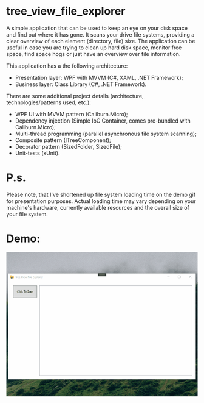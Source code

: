 # tree_view_file_explorer
A simple application that can be used to keep an eye on your disk space and find out where it has gone. It scans your drive file systems, providing a clear overview of each element (directory, file) size. The application can be useful in case you are trying to clean up hard disk space, monitor free space, find space hogs or just have an overview over file information.

This application has a the following architecture:

- Presentation layer: WPF with MVVM (C#, XAML, .NET Framework);
- Business layer: Class Library (C#, .NET Framework).

There are some additional project details (architecture, technologies/patterns used, etc.):
- WPF UI with MVVM pattern (Caliburn.Micro);
- Dependency injection (Simple IoC Container, comes pre-bundled with Caliburn.Micro);
- Multi-thread programming (parallel asynchronous file system scanning);
- Composite pattern (ITreeComponent);
- Decorator pattern (SizedFolder, SizedFile);
- Unit-tests (xUnit).

# P.s.

Please note, that I've shortened up file system loading time on the demo gif for presentation purposes. Actual loading time may vary depending on your machine's hardware, currently available resources and the overall size of your file system. 

# Demo:

![](demo.gif)
